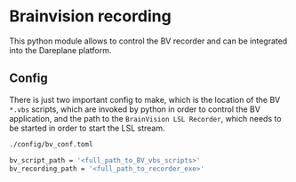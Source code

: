 # Brainvision recording
This python module allows to control the BV recorder and can be integrated into the Dareplane platform.

## Config
There is just two important config to make, which is the location of the BV `*.vbs` scripts, which are invoked by python in order to control the BV application, and the path to the
`BrainVision LSL Recorder`, which needs to be started in order to start the LSL stream.

```bash
./config/bv_conf.toml

bv_script_path = '<full_path_to_BV_vbs_scripts>'
bv_recording_path = '<full_path_to_recorder_exe>'
```
